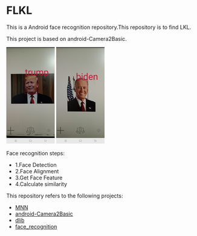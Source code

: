 # FLKL
This is a Android face recognition repository.This repository is to find LKL.

This project is based on android-Camera2Basic.

<img src="screenshot/Screenshot_20200802_214043.jpg" height="256"/>
<img src="screenshot/Screenshot_20200802_214736.jpg" height="256"/>

Face recognition steps:
- 1.Face Detection
- 2.Face Alignment
- 3.Get Face Feature
- 4.Calculate similarity

This repository refers to the following projects:
- [MNN](https://github.com/alibaba/MNN)
- [android-Camera2Basic](https://github.com/googlearchive/android-Camera2Basic)
- [dlib](https://github.com/davisking/dlib)
- [face_recognition](https://github.com/ageitgey/face_recognition)
